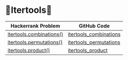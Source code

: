 # :rocket:Itertools:rocket:

| Hackerrank Problem | GitHub Code |
| -|- |
| [itertools.combinations()](https://www.hackerrank.com/challenges/itertools-combinations/problem) | [itertools_combinations](https://github.com/soaibsafi/Competitive-programming/blob/master/HakerRank/Python/itertools_combinations.py) |
| [itertools.permutations()](https://www.hackerrank.com/challenges/itertools-permutations/problem) | [itertools_permutations](https://github.com/soaibsafi/Competitive-programming/blob/master/HakerRank/Python/itertools_permutations.py) |
| [itertools.product()](https://www.hackerrank.com/challenges/itertools-product/problem) | [itertools_product](https://github.com/soaibsafi/Competitive-programming/blob/master/HakerRank/Python/itertools_product.py) |
